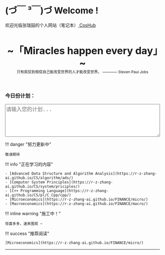 <!DOCTYPE html>
<html lang="zh-CN">
<head>
    <meta charset="UTF-8">
    <meta name="viewport" content="width=device-width, initial-scale=1.0">
    <meta name="description" 
    content="CosHub是张瑞喆的个人全域网站，主要包含本人在浙江大学学习期间的课堂笔记、心得感悟等内容">
    <base target="_blank">
    <title>张瑞喆的全域小站</title>
    <style>
        input[type="text"] {
            width: 100%;
            font-size: 17px;
        }
        textarea {
            width: 100%;
            font-size: 17px;
        }
    </style>
</head>

<body>
    <h1>(づ￣ ³￣)づ Welcome !</h1>
    <p>欢迎光临张瑞喆的个人网站（笔记本）<a href="https://r-z-zhang-ai.github.io/"> CosHub</a></p>
    <br><br>
    <div align="center" style="font-size:32px;font-weight:bold">
        ~「Miracles happen every day」~
    </div>
    <div align="center" style="font-size:12px">
        只有疯狂到相信自己能改变世界的人才能改变世界。  ———— Steven Paul Jobs
    </div>
    <br><br>
    <h3>今日份计划：</h3>
    <textarea id="planInput" placeholder="请输入您的计划..." rows="5"></textarea>
    <u></u>
    <script>
        // 获取textarea元素
        const planInput = document.getElementById('planInput');
        // 页面加载时，从localStorage中读取之前保存的计划
        window.addEventListener('load', () => {
            const savedPlan = localStorage.getItem('savedPlan');
            if (savedPlan) {
                planInput.value = savedPlan;
            }
        });
        // 当用户输入时，实时保存到localStorage
        planInput.addEventListener('input', () => {
            localStorage.setItem('savedPlan', planInput.value);
        });
    </script>
</body>
</html>

<!-- 我的计划是……

!!! success ""

    Date：2025-03-07

    - [ ] 之前所有课程作业
    - [ ] 学会verilog和vivado使用
    - [ ] 补上离散/微积分
        - [ ] 离散看书，微积分自学 + 智云

    - [ ] 这周看看离散/微积分可否自学！
    - [ ] 我真的想给自己的人生规划一下啊 -->



!!! danger "努力更新中"

    敬请期待

!!! info "正在学习的内容"

    - [Advanced Data Structure and Algorithm Analysis](https://r-z-zhang-ai.github.io/CS/algorithm/ads/)
    - [Computer System Principles](https://r-z-zhang-ai.github.io/CS/system/priciples/)
    - [C++ Programming Language](https://r-z-zhang-ai.github.io/CS/pl/C_Cpp/cpp/)
    - [Microeconomics](https://r-z-zhang-ai.github.io/FINANCE/micro/)
    - [Macroeconomics](https://r-z-zhang-ai.github.io/FINANCE/macro/)


!!! inline warning "施工中！" 

    惊喜多多，速来围观 ~

!!! success "推荐阅读"

    [Microeconomics](https://r-z-zhang-ai.github.io/FINANCE/micro/)

---
